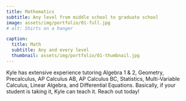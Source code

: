 ```yaml
---
title: Mathematics
subtitle: Any level from middle school to graduate school
image: assets/img/portfolio/01-full.jpg
# alt: Shirts on a hanger

caption:
  title: Math
  subtitle: Any and every level
  thumbnail: assets/img/portfolio/01-thumbnail.jpg
---
```

Kyle has extensive experience tutoring Algebra 1 & 2, Geometry, Precalculus, AP Calculus AB, AP Calculus BC, Statistics, Multi-Variable Calculus, Linear Algebra, and Differential Equations.  Basically, if your student is taking it, Kyle can teach it.  Reach out today!

